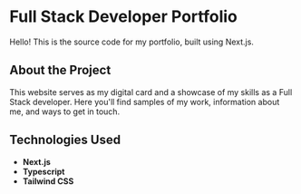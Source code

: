 # Full Stack Developer Portfolio

Hello! This is the source code for my portfolio, built using Next.js.

## About the Project

This website serves as my digital card and a showcase of my skills as a Full Stack developer. Here you'll find samples of my work, information about me, and ways to get in touch.

## Technologies Used

- **Next.js**
- **Typescript**
- **Tailwind CSS**